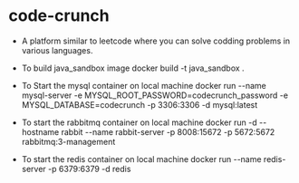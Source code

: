 # code-crunch
- A platform similar to leetcode where you can solve codding problems in various languages.
- To build java_sandbox image docker build -t java_sandbox .
- To Start the mysql container on local machine 
    docker run --name mysql-server -e MYSQL_ROOT_PASSWORD=codecrunch_password -e MYSQL_DATABASE=codecrunch -p 3306:3306 -d mysql:latest

- To start the rabbitmq container on local machine
    docker run -d --hostname rabbit --name rabbit-server -p 8008:15672 -p 5672:5672 rabbitmq:3-management

- To start the redis container on local machine
    docker run --name redis-server -p 6379:6379 -d redis
